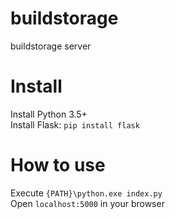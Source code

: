 # buildstorage
buildstorage server

# Install
Install Python 3.5+  
Install Flask: `pip install flask`

# How to use  
Execute `{PATH}\python.exe index.py`  
Open `localhost:5000` in your browser